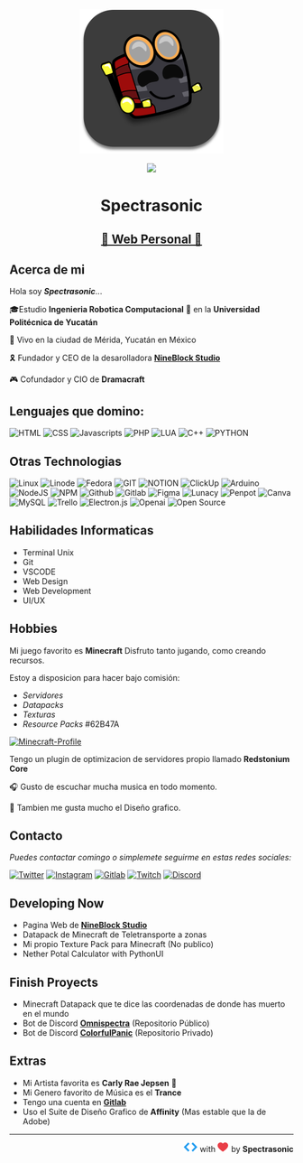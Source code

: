 <div align=center><img src="assets/profile.svg" alt="profile-spectra" border="0" width="256"> </div>

<div align="center">

![](https://komarev.com/ghpvc/?username=spectrasonic117&color=CF0234&style=for-the-badge)

</div>

<h1 align=center><b>Spectrasonic</b></h1>

<h2 align=center><a href="https://bit.ly/spectrasonic" target="_blank"><b>🌟 Web Personal 🌟</b></a></h2>

## Acerca de mi

Hola soy **_Spectrasonic_**...

🎓Estudio **Ingenieria Robotica Computacional** 🤖 en la **Universidad Politécnica de Yucatán**

📍 Vivo en la ciudad de Mérida, Yucatán en México

🎗️ Fundador y CEO de la desarolladora **[NineBlock Studio][10]**

🎮 Cofundador y CIO de **Dramacraft**

## Lenguajes que domino:

![HTML](https://img.shields.io/badge/-HTML-E34F26?style=for-the-badge&logo=html5&logoColor=white)
![CSS](https://img.shields.io/badge/-css-1572B6?style=for-the-badge&logo=css3&logoColor=white)
![Javascripts](https://img.shields.io/badge/-javascrpt-F7DF1E?style=for-the-badge&logo=JavaScript&logoColor=black)
![PHP](https://img.shields.io/badge/-php-777BB4?style=for-the-badge&logo=php&logoColor=white)
![LUA](https://img.shields.io/badge/-lua-2C2D72?style=for-the-badge&logo=Lua&logoColor=white)
![C++](https://img.shields.io/badge/c++-%2300599C.svg?style=for-the-badge&logo=c%2B%2B&logoColor=white)
![PYTHON](https://img.shields.io/badge/python-3670A0?style=for-the-badge&logo=python&logoColor=ffdd54)

## Otras Technologias

![Linux](https://img.shields.io/badge/Linux-FCC624?style=for-the-badge&logo=Linux&logoColor=black)
![Linode](https://img.shields.io/badge/linode-00A95C?style=for-the-badge&logo=linode&logoColor=white)
![Fedora](https://img.shields.io/badge/Fedora-51A2DA?style=for-the-badge&logo=Fedora&logoColor=white)
![GIT](https://img.shields.io/badge/git-F05033.svg?style=for-the-badge&logo=git&logoColor=white)
![NOTION](https://img.shields.io/badge/Notion-000000.svg?style=for-the-badge&logo=notion&logoColor=white)
![ClickUp](https://img.shields.io/badge/clickup-7B68EE?style=for-the-badge&logo=clickup&logoColor=white)
![Arduino](https://img.shields.io/badge/-Arduino-00979D?style=for-the-badge&logo=Arduino&logoColor=white)
![NodeJS](https://img.shields.io/badge/node.js-6DA55F?style=for-the-badge&logo=node.js&logoColor=white)
![NPM](https://img.shields.io/badge/NPM-CB3837.svg?style=for-the-badge&logo=npm&logoColor=white)
![Github](https://img.shields.io/badge/Github-181717.svg?style=for-the-badge&logo=Github&logoColor=white)
![Gitlab](https://img.shields.io/badge/Gitlab-FC6D26.svg?style=for-the-badge&logo=Gitlab&logoColor=white)
![Figma](https://img.shields.io/badge/figma-F24E1E.svg?style=for-the-badge&logo=figma&logoColor=white)
![Lunacy](https://img.shields.io/badge/Lunacy-179DE3?style=for-the-badge&logo=Lunacy&logoColor=white)
![Penpot](https://img.shields.io/badge/Penpot-000?style=for-the-badge&logo=Penpot&logoColor=white)
![Canva](https://img.shields.io/badge/Canva-00C4CC.svg?style=for-the-badge&logo=Canva&logoColor=white)
![MySQL](https://img.shields.io/badge/mysql-00f.svg?style=for-the-badge&logo=mysql&logoColor=white)
![Trello](https://img.shields.io/badge/Trello-026AA7.svg?style=for-the-badge&logo=Trello&logoColor=white)
![Electron.js](https://img.shields.io/badge/Electron-191970?style=for-the-badge&logo=Electron&logoColor=white)
![Openai](https://img.shields.io/badge/openai-412991?style=for-the-badge&logo=openai&logoColor=white)
![Open Source](https://img.shields.io/badge/open%20source-3DA639?style=for-the-badge&logo=opensourceinitiative&logoColor=white)

## Habilidades Informaticas

-   Terminal Unix
-   Git
-   VSCODE
-   Web Design
-   Web Development
-   UI/UX

## Hobbies

Mi juego favorito es **Minecraft** Disfruto tanto jugando, como creando recursos.

Estoy a disposicion para hacer bajo comisión:

-   _Servidores_
-   _Datapacks_
-   _Texturas_
-   _Resource Packs_
    #62B47A

[![Minecraft-Profile](https://img.shields.io/badge/Minecraft%20Profile-62B47A.svg?style=for-the-badge&logo=Minetest&logoColor=white)][9]

Tengo un plugin de optimizacion de servidores propio llamado **Redstonium Core**

🎧 Gusto de escuchar mucha musica en todo momento.

🎨 Tambien me gusta mucho el Diseño grafico.

## Contacto

_Puedes contactar comingo o simplemete seguirme en estas redes sociales:_

[![Twitter](https://img.shields.io/badge/Twitter-1DA1F2.svg?style=for-the-badge&logo=Twitter&logoColor=white)][1]
[![Instagram](https://img.shields.io/badge/Instagram-E4405F.svg?style=for-the-badge&logo=Instagram&logoColor=white)][2]
[![Gitlab](https://img.shields.io/badge/Gitlab-FC6D26.svg?style=for-the-badge&logo=Gitlab&logoColor=white)][7]
[![Twitch](https://img.shields.io/badge/Twitch-9146FF.svg?style=for-the-badge&logo=Twitch&logoColor=white)][8]
[![Discord](https://img.shields.io/badge/Redstonium%20quantum-7289DA.svg?style=for-the-badge&logo=discord&logoColor=white)][11]

## Developing Now

-   Pagina Web de **[NineBlock Studio][10]**
-   Datapack de Minecraft de Teletransporte a zonas
-   Mi propio Texture Pack para Minecraft (No publico)
-   Nether Potal Calculator with PythonUI

## Finish Proyects

-   Minecraft Datapack que te dice las coordenadas de donde has muerto en el mundo
-   Bot de Discord **[Omnispectra][4]** (Repositorio Público)
-   Bot de Discord **[ColorfulPanic][5]** (Repositorio Privado)

## Extras

-   Mi Artista favorita es **Carly Rae Jepsen** 💝
-   Mi Genero favorito de Música es el **Trance**
-   Tengo una cuenta en [**Gitlab**][7]
-   Uso el Suite de Diseño Grafico de **Affinity** (Mas estable que la de Adobe)

---

<div style="text-align: right">
<img src="assets/dev.svg" width="25"> with <img src="assets/heart.svg" width="20"> by <strong>Spectrasonic</strong>
</div>

<!--Links-->

[1]: https://twitter.com/spectrasonic117
[2]: https://instagram.com/spectrasonic117
[3]: https://spectrasonic.bandcamp.com/album/endless-summer
[4]: https://github.com/spectrasonic117/Omnispectra
[5]: https://twitter.com/colorful_panic
[6]: https://github.com/spectrasonic117
[7]: https://gitlab.com/spectrasonic117
[8]: https://twitch.tv/spectrasonic117
[9]: https://es.namemc.com/profile/Spectrasonic.1
[10]: https://twitter.com/NineBlockStudio
[11]: https://discord.gg/6v8C7X2Ekc

<!-- Not Used -->

<!--

![Java](https://img.shields.io/badge/-java-007396?style=for-the-badge&logo=Java&logoColor=ffffff)

![C#](https://img.shields.io/badge/-C%23-239120?style=for-the-badge&logo=c%20sharp&logoColor=ffffff)


-   Tengo un album de Studio totalmente producido por mi en mi pagina de [Bandcamp][3] (No lo escuchen no sabia que hacia en ese entonces xd)
-   Uso **Ableton Live** para producicon de musica
 -->
